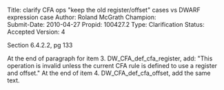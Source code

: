 Title:       clarify CFA ops "keep the old register/offset" cases vs DWARF expression case
Author:      Roland McGrath
Champion:    
Submit-Date: 2010-04-27
Propid:      100427.2
Type:        Clarification
Status:      Accepted
Version:     4

Section 6.4.2.2, pg 133

At the end of paragraph for item 3. DW_CFA_def_cfa_register, add: "This operation is invalid unless 
the current CFA rule is defined to use a register and offset."  At the end of item 4. DW_CFA_def_cfa_offset,
add the same text.
